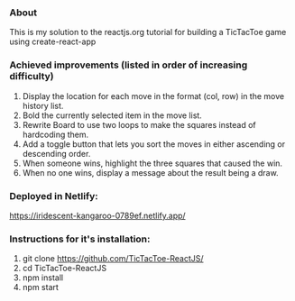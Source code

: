 ### About

This is my solution to the reactjs.org tutorial for building a TicTacToe game using create-react-app

### Achieved improvements (listed in order of increasing difficulty)

1. Display the location for each move in the format (col, row) in the move history list.
2. Bold the currently selected item in the move list.
3. Rewrite Board to use two loops to make the squares instead of hardcoding them.
4. Add a toggle button that lets you sort the moves in either ascending or descending order.
5. When someone wins, highlight the three squares that caused the win.
6. When no one wins, display a message about the result being a draw.

### Deployed in Netlify:

https://iridescent-kangaroo-0789ef.netlify.app/

### Instructions for it's installation:

1. git clone https://github.com/TicTacToe-ReactJS/
2. cd TicTacToe-ReactJS
3. npm install
4. npm start
